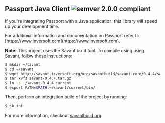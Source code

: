 ## Passport Java Client ![semver 2.0.0 compliant](http://img.shields.io/badge/semver-2.0.0-brightgreen.svg?style=flat-square)
If you're integrating Passport with a Java application, this library will speed up your development time.

For additional information and documentation on Passport refer to [https://www.inversoft.com](https://www.inversoft.com).

**Note:** This project uses the Savant build tool. To compile using using Savant, follow these instructions:

```bash
$ mkdir ~/savant
$ cd ~/savant
$ wget http://savant.inversoft.org/org/savantbuild/savant-core/0.4.4/savant-0.4.4.tar.gz
$ tar xvfz savant-0.4.4.tar.gz
$ ln -s ./savant-0.4.4 current
$ export PATH=$PATH:~/savant/current/bin/
```

Then, perform an integration build of the project by running:
```bash
$ sb int
```

For more information, checkout [savantbuild.org](http://savantbuild.org/).